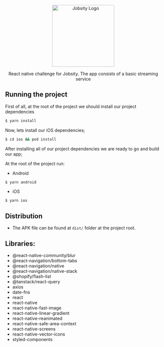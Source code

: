 <p align="center">
  <a href="https://www.jobsity.com/" target="blank"><img src="https://www.jobsity.com/assets/img/logo/brand-jobsity.svg" width="200" alt="Jobsity Logo" /></a>
</p>

<p align="center">React native challenge for Jobsity. The app consists of a basic streaming service</p>

## Running the project

First of all, at the root of the project we should install our project dependencies

```bash
$ yarn install
```

Now, lets install our iOS dependencies;

```bash
$ cd ios && pod install
```

After installing all of our project dependencies we are ready to go and build our app;

At the root of the project run:

- Android

```bash
$ yarn android
```

- iOS

```bash
$ yarn ios
```

## Distribution

- The APK file can be found at ```dist/``` folder at the project root.

## Libraries:

- @react-native-community/blur
- @react-navigation/bottom-tabs
- @react-navigation/native
- @react-navigation/native-stack
- @shopify/flash-list
- @tanstack/react-query
- axios
- date-fns
- react
- react-native
- react-native-fast-image
- react-native-linear-gradient
- react-native-reanimated
- react-native-safe-area-context
- react-native-screens
- react-native-vector-icons
- styled-components
